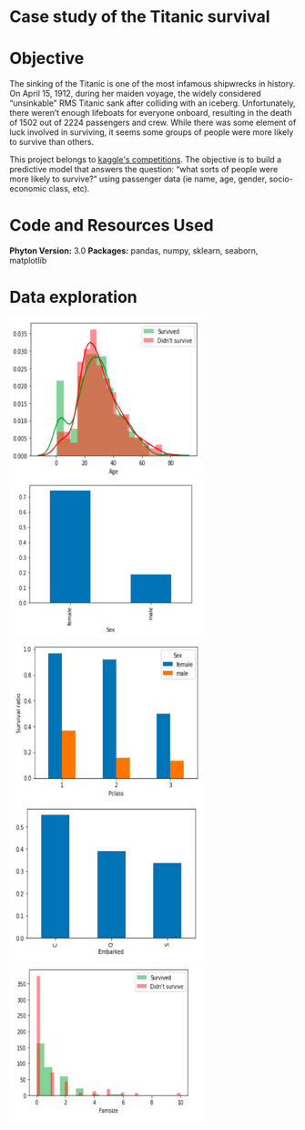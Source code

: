 # Case study of the Titanic survival

# Objective

The sinking of the Titanic is one of the most infamous shipwrecks in history. On April 15, 1912, during her maiden voyage, the widely considered “unsinkable” RMS Titanic sank after colliding with an iceberg. Unfortunately, there weren’t enough lifeboats for everyone onboard, resulting in the death of 1502 out of 2224 passengers and crew. While there was some element of luck involved in surviving, it seems some groups of people were more likely to survive than others.

This project belongs to [kaggle's competitions](https://www.kaggle.com/c/titanic/overview). The objective is to build a predictive model that answers the question: “what sorts of people were more likely to survive?” using passenger data (ie name, age, gender, socio-economic class, etc). 

# Code and Resources Used

**Phyton Version:** 3.0
**Packages:** pandas, numpy, sklearn, seaborn, matplotlib

# Data exploration



<img src="https://github.com/lilosa88/Titanic/blob/main/images/Captura%20de%20Pantalla%202021-04-26%20a%20la(s)%208.51.10.png" width="340" height="280">
<img src="https://github.com/lilosa88/Titanic/blob/main/images/Captura%20de%20Pantalla%202021-04-26%20a%20la(s)%208.51.55.png" width="340" height="280">
<img src="https://github.com/lilosa88/Titanic/blob/main/images/Captura%20de%20Pantalla%202021-04-26%20a%20la(s)%208.52.52.png" width="340" height="280">
<img src="https://github.com/lilosa88/Titanic/blob/main/images/Captura%20de%20Pantalla%202021-04-26%20a%20la(s)%208.53.14.png" width="340" height="280">
<img src="https://github.com/lilosa88/Titanic/blob/main/images/Captura%20de%20Pantalla%202021-04-26%20a%20la(s)%208.53.36.png" width="340" height="280">
